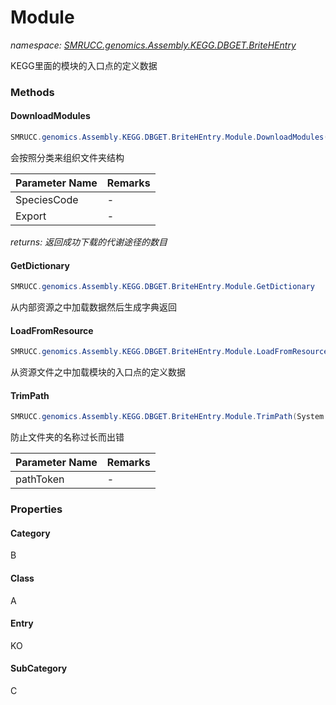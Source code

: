 ﻿# Module
_namespace: [SMRUCC.genomics.Assembly.KEGG.DBGET.BriteHEntry](./index.md)_

KEGG里面的模块的入口点的定义数据



### Methods

#### DownloadModules
```csharp
SMRUCC.genomics.Assembly.KEGG.DBGET.BriteHEntry.Module.DownloadModules(System.String,System.String,System.String)
```
会按照分类来组织文件夹结构

|Parameter Name|Remarks|
|--------------|-------|
|SpeciesCode|-|
|Export|-|


_returns: 返回成功下载的代谢途径的数目_

#### GetDictionary
```csharp
SMRUCC.genomics.Assembly.KEGG.DBGET.BriteHEntry.Module.GetDictionary
```
从内部资源之中加载数据然后生成字典返回

#### LoadFromResource
```csharp
SMRUCC.genomics.Assembly.KEGG.DBGET.BriteHEntry.Module.LoadFromResource
```
从资源文件之中加载模块的入口点的定义数据

#### TrimPath
```csharp
SMRUCC.genomics.Assembly.KEGG.DBGET.BriteHEntry.Module.TrimPath(System.String)
```
防止文件夹的名称过长而出错

|Parameter Name|Remarks|
|--------------|-------|
|pathToken|-|



### Properties

#### Category
B
#### Class
A
#### Entry
KO
#### SubCategory
C
